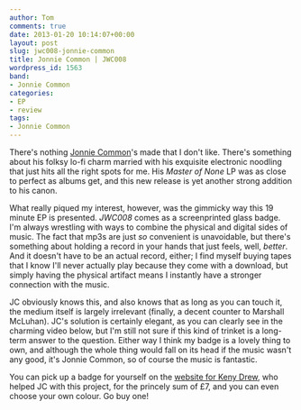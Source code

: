 ```yaml
---
author: Tom
comments: true
date: 2013-01-20 10:14:07+00:00
layout: post
slug: jwc008-jonnie-common
title: Jonnie Common | JWC008
wordpress_id: 1563
band:
- Jonnie Common
categories:
- EP
- review
tags: 
- Jonnie Common
---
```


There's nothing [Jonnie Common](http://www.jonniecommon.com/content/)'s made that I don't like. There's something about his folksy lo-fi charm married with his exquisite electronic noodling that just hits all the right spots for me. His _Master of None_ LP was as close to perfect as albums get, and this new release is yet another strong addition to his canon.

What really piqued my interest, however, was the gimmicky way this 19 minute EP is presented. _JWC008_ comes as a screenprinted glass badge. I'm always wrestling with ways to combine the physical and digital sides of music. The fact that mp3s are just _so_ convenient is unavoidable, but there's something about holding a record in your hands that just feels, well, _better_. And it doesn't have to be an actual record, either; I find myself buying tapes that I know I'll never actually play because they come with a download, but simply having the physical artifact means I instantly have a stronger connection with the music.

JC obviously knows this, and also knows that as long as you can touch it, the medium itself is largely irrelevant (finally, a decent counter to Marshall McLuhan). JC's solution is certainly elegant, as you can clearly see in the charming video below, but I'm still not sure if this kind of trinket is a long-term answer to the question. Either way I think my badge is a lovely thing to own, and although the whole thing would fall on its head if the music wasn't any good, it's Jonnie Common, so of course the music is fantastic.

You can pick up a badge for yourself on the [website for Keny Drew](http://www.kenydrew.co.uk/#/tapebadge/4571819921), who helped JC with this project, for the princely sum of £7, and you can even choose your own colour. Go buy one!


